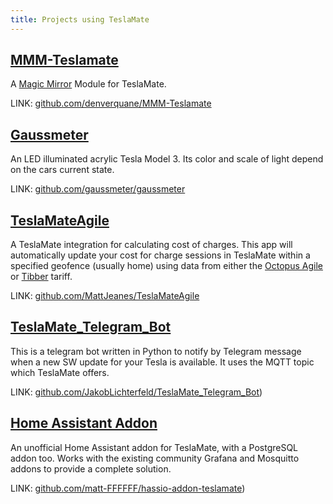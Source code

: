 ```yaml
---
title: Projects using TeslaMate
---
```


## [MMM-Teslamate](https://github.com/denverquane/MMM-Teslamate)

A [Magic Mirror](https://magicmirror.builders/) Module for TeslaMate.

LINK: [github.com/denverquane/MMM-Teslamate](https://github.com/denverquane/MMM-Teslamate)

## [Gaussmeter](https://github.com/gaussmeter/gaussmeter)

An LED illuminated acrylic Tesla Model 3. Its color and scale of light depend on the cars current state.

LINK: [github.com/gaussmeter/gaussmeter](https://github.com/gaussmeter/gaussmeter)

## [TeslaMateAgile](https://github.com/MattJeanes/TeslaMateAgile)

A TeslaMate integration for calculating cost of charges. This app will automatically update your cost for charge sessions in TeslaMate within a specified geofence (usually home) using data from either the [Octopus Agile](https://octopus.energy/agile/) or [Tibber](https://tibber.com/en/) tariff.

LINK: [github.com/MattJeanes/TeslaMateAgile](https://github.com/MattJeanes/TeslaMateAgile)

## [TeslaMate_Telegram_Bot](https://github.com/JakobLichterfeld/TeslaMate_Telegram_Bot)

This is a telegram bot written in Python to notify by Telegram message when a new SW update for your Tesla is available. It uses the MQTT topic which TeslaMate offers.

LINK: [github.com/JakobLichterfeld/TeslaMate_Telegram_Bot](https://github.com/JakobLichterfeld/TeslaMate_Telegram_Bot))

## [Home Assistant Addon](https://github.com/matt-FFFFFF/hassio-addon-teslamate)

An unofficial Home Assistant addon for TeslaMate, with a PostgreSQL addon too. Works with the existing community Grafana and Mosquitto addons to provide a complete solution.

LINK: [github.com/matt-FFFFFF/hassio-addon-teslamate](https://github.com/matt-FFFFFF/hassio-addon-teslamate))

